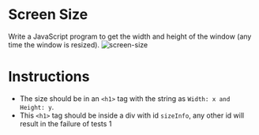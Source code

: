 # Screen Size
Write a JavaScript program to get the width and height of the window (any time the window is resized).
![screen-size](https://user-images.githubusercontent.com/78275204/224805706-82d53759-fb7d-4910-ba92-f741a5e052d0.gif)

# Instructions 
- The size should be in an `<h1>` tag with the string as `Width: x and Height: y`.
- This `<h1>` tag should be inside a div with id `sizeInfo`, any other id will result in the failure of tests 1 
